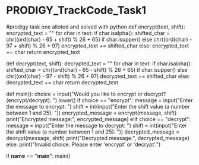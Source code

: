 # PRODIGY_TrackCode_Task1
#prodigy task one alloted and solved with python
def encrypt(text, shift):
    encrypted_text = ""
    for char in text:
        if char.isalpha():
            shifted_char = chr((ord(char) - 65 + shift) % 26 + 65) if char.isupper() else chr((ord(char) - 97 + shift) % 26 + 97)
            encrypted_text += shifted_char
        else:
            encrypted_text += char
    return encrypted_text

def decrypt(text, shift):
    decrypted_text = ""
    for char in text:
        if char.isalpha():
            shifted_char = chr((ord(char) - 65 - shift) % 26 + 65) if char.isupper() else chr((ord(char) - 97 - shift) % 26 + 97)
            decrypted_text += shifted_char
        else:
            decrypted_text += char
    return decrypted_text

def main():
    choice = input("Would you like to encrypt or decrypt? (encrypt/decrypt): ").lower()
    if choice == "encrypt":
        message = input("Enter the message to encrypt: ")
        shift = int(input("Enter the shift value (a number between 1 and 25): "))
        encrypted_message = encrypt(message, shift)
        print("Encrypted message:", encrypted_message)
    elif choice == "decrypt":
        message = input("Enter the message to decrypt: ")
        shift = int(input("Enter the shift value (a number between 1 and 25): "))
        decrypted_message = decrypt(message, shift)
        print("Decrypted message:", decrypted_message)
    else:
        print("Invalid choice. Please enter 'encrypt' or 'decrypt'.")

if __name__ == "__main__":
    main()
